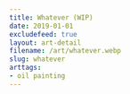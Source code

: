 ```yaml
---
title: Whatever (WIP)
date: 2019-01-01
excludefeed: true
layout: art-detail
filename: /art/whatever.webp
slug: whatever
arttags:
- oil painting
---
```

